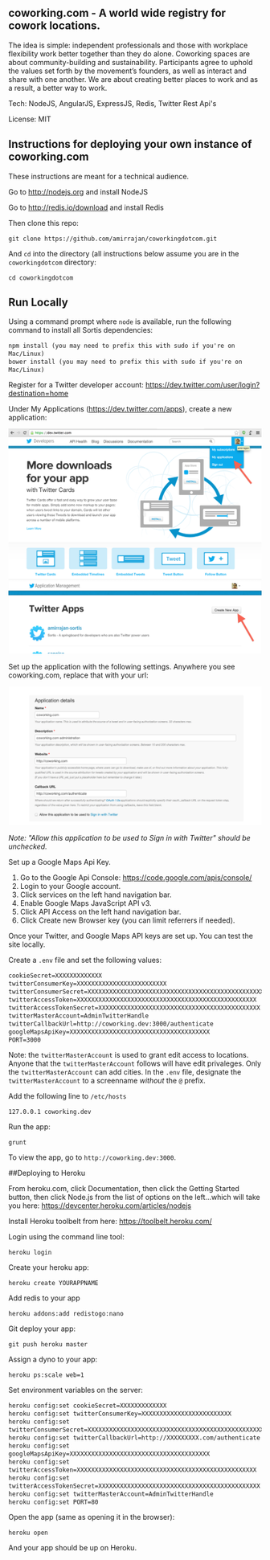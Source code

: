 ## coworking.com - A world wide registry for cowork locations.

The idea is simple: independent professionals and those with workplace flexibility work better together than they do alone. Coworking spaces are about community-building and sustainability. Participants agree to uphold the values set forth by the movement’s founders, as well as interact and share with one another. We are about creating better places to work and as a result, a better way to work.

Tech: NodeJS, AngularJS, ExpressJS, Redis, Twitter Rest Api's

License: MIT

## Instructions for deploying your own instance of coworking.com

These instructions are meant for a technical audience.

Go to http://nodejs.org and install NodeJS

Go to http://redis.io/download and install Redis

Then clone this repo:

    git clone https://github.com/amirrajan/coworkingdotcom.git

And `cd` into the directory (all instructions below assume you are in the `coworkingdotcom` directory:

    cd coworkingdotcom

## Run Locally

Using a command prompt where `node` is available, run the following command to install all Sortis dependencies:

    npm install (you may need to prefix this with sudo if you're on Mac/Linux)
    bower install (you may need to prefix this with sudo if you're on Mac/Linux)

Register for a Twitter developer account: https://dev.twitter.com/user/login?destination=home

Under My Applications (https://dev.twitter.com/apps), create a new application:

<img src="create-twitter-app.png" />

<img src="create-twitter-app-2.png" />

Set up the application with the following settings. Anywhere you see coworking.com, replace that with your url:

<img src="twitter-app-settings.png" />

*Note: "Allow this application to be used to Sign in with Twitter" should be unchecked.*

Set up a Google Maps Api Key.

1. Go to the Google Api Console: https://code.google.com/apis/console/
2. Login to your Google account.
3. Click services on the left hand navigation bar.
4. Enable Google Maps JavaScript API v3.
5. Click API Access on the left hand navigation bar.
6. Click Create new Browser key (you can limit referrers if needed).

Once your Twitter, and Google Maps API keys are set up. You can test the site locally.

Create a `.env` file and set the following values:

    cookieSecret=XXXXXXXXXXXXX
    twitterConsumerKey=XXXXXXXXXXXXXXXXXXXXXXXXX
    twitterConsumerSecret=XXXXXXXXXXXXXXXXXXXXXXXXXXXXXXXXXXXXXXXXXXXXXXXXXX
    twitterAccessToken=XXXXXXXXXXXXXXXXXXXXXXXXXXXXXXXXXXXXXXXXXXXXXXXXXX
    twitterAccessTokenSecret=XXXXXXXXXXXXXXXXXXXXXXXXXXXXXXXXXXXXXXXXXXXXX
    twitterMasterAccount=AdminTwitterHandle
    twitterCallbackUrl=http://coworking.dev:3000/authenticate
    googleMapsApiKey=XXXXXXXXXXXXXXXXXXXXXXXXXXXXXXXXXXXXXXX
    PORT=3000

Note: the `twitterMasterAccount` is used to grant edit access to locations. Anyone that the `twitterMasterAccount` follows will have edit privaleges. Only the `twitterMasterAccount` can add cities. In the `.env` file, designate the `twitterMasterAccount` to a screenname _without_ the `@` prefix.

Add the following line to `/etc/hosts`

    127.0.0.1 coworking.dev

Run the app:

    grunt

To view the app, go to `http://coworking.dev:3000`.

##Deploying to Heroku

From heroku.com, click Documentation, then click the Getting Started button, then click Node.js from the list of options on the left...which will take you here: https://devcenter.heroku.com/articles/nodejs 

Install Heroku toolbelt from here: https://toolbelt.heroku.com/

Login using the command line tool:

    heroku login

Create your heroku app:

    heroku create YOURAPPNAME

Add redis to your app

    heroku addons:add redistogo:nano

Git deploy your app:

    git push heroku master

Assign a dyno to your app:

    heroku ps:scale web=1

Set environment variables on the server:

    heroku config:set cookieSecret=XXXXXXXXXXXXX
    heroku config:set twitterConsumerKey=XXXXXXXXXXXXXXXXXXXXXXXXX
    heroku config:set twitterConsumerSecret=XXXXXXXXXXXXXXXXXXXXXXXXXXXXXXXXXXXXXXXXXXXXXXXXXX
    heroku config:set twitterCallbackUrl=http://XXXXXXXXX.com/authenticate
    heroku config:set googleMapsApiKey=XXXXXXXXXXXXXXXXXXXXXXXXXXXXXXXXXXXXXXX
    heroku config:set twitterAccessToken=XXXXXXXXXXXXXXXXXXXXXXXXXXXXXXXXXXXXXXXXXXXXXXXXXX
    heroku config:set twitterAccessTokenSecret=XXXXXXXXXXXXXXXXXXXXXXXXXXXXXXXXXXXXXXXXXXXXX
    heroku config:set twitterMasterAccount=AdminTwitterHandle
    heroku config:set PORT=80

Open the app (same as opening it in the browser):

    heroku open

And your app should be up on Heroku.
